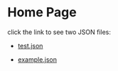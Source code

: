 # Home Page

click the link to see two JSON files:

* [test.json](/test)

* [example.json](/article/example)